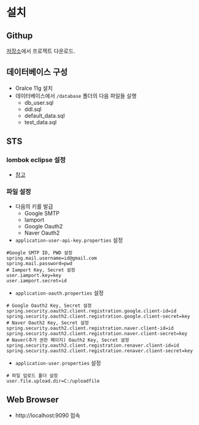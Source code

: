 # 설치
## Githup
[저장소](https://github.com/ganaab0000/kh-final-project)에서 프로젝트 다운로드.

## 데이터베이스 구성
* Oralce 11g 설치
* 데이터베이스에서 ```/database``` 폴더의 다음 파일들 실행
    * db_user.sql
    * ddl.sql
    * default_data.sql
    * test_data.sql

## STS
### lombok eclipse 설정
* [참고](https://countryxide.tistory.com/16)

### 파일 설정
* 다음의 키를 발급
    * Google SMTP
    * Iamport
    * Google Oauth2
    * Naver Oauth2
* ```application-user-api-key.properties``` 설정
```properties
#Google SMTP ID, PWD 설정
spring.mail.username=id@gmail.com
spring.mail.password=pwd
# Iamport Key, Secret 설정
user.iamport.key=key
user.iamport.secret=id
```
* ```application-oauth.properties``` 설정
```properties
# Google Oauth2 Key, Secret 설정
spring.security.oauth2.client.registration.google.client-id=id
spring.security.oauth2.client.registration.google.client-secret=key
# Naver Oauth2 Key, Secret 설정
spring.security.oauth2.client.registration.naver.client-id=id
spring.security.oauth2.client.registration.naver.client-secret=key
# Naver(추가 권한 페이지) Oauth2 Key, Secret 설정
spring.security.oauth2.client.registration.renaver.client-id=id
spring.security.oauth2.client.registration.renaver.client-secret=key
```
* ```application-user.properties``` 설정
```properties
# 파일 업로드 폴더 설정
user.file.upload.dir=C:/uploadfile
```


## Web Browser
* http://localhost:9090 접속
